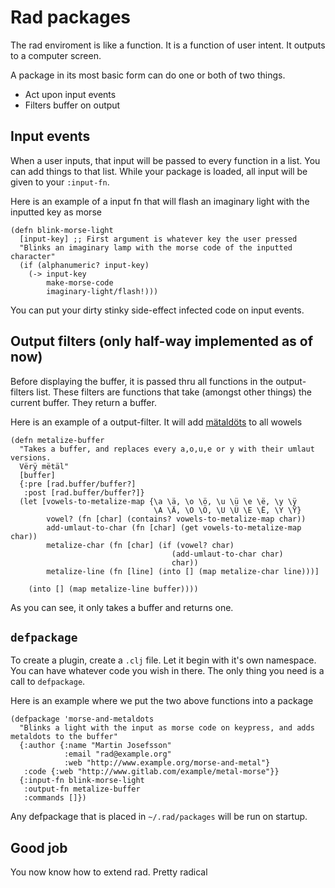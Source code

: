 # Rad packages

The rad enviroment is like a function.
It is a function of user intent.
It outputs to a computer screen.

A package in its most basic form can do one or both of two things.

* Act upon input events
* Filters buffer on output

## Input events

When a user inputs, that input will be passed to every function in a list.
You can add things to that list.
While your package is loaded, all input will be given to your `:input-fn`.

Here is an example of a input fn that will flash an imaginary light with the inputted key as morse

```
(defn blink-morse-light
  [input-key] ;; First argument is whatever key the user pressed
  "Blinks an imaginary lamp with the morse code of the inputted character"
  (if (alphanumeric? input-key)
    (-> input-key
        make-morse-code
        imaginary-light/flash!)))
```

You can put your dirty stinky side-effect infected code on input events.

## Output filters (only half-way implemented as of now)

Before displaying the buffer, it is passed thru all functions in the output-filters list.
These filters are functions that take (amongst other things) the current buffer.
They return a buffer.

Here is an example of a output-filter.
It will add [mätaldöts](https://en.wikipedia.org/w/index.php?title=Metal_umlaut) to all wowels

```
(defn metalize-buffer
  "Takes a buffer, and replaces every a,o,u,e or y with their umlaut versions.
  Vërÿ mëtäl"
  [buffer]
  {:pre [rad.buffer/buffer?]
   :post [rad.buffer/buffer?]}
  (let [vowels-to-metalize-map {\a \ä, \o \ö, \u \ü \e \ë, \y \ÿ
                                \A \Ä, \O \Ö, \U \Ü \E \Ë, \Y \Ÿ}
        vowel? (fn [char] (contains? vowels-to-metalize-map char))
        add-umlaut-to-char (fn [char] (get vowels-to-metalize-map char))
        metalize-char (fn [char] (if (vowel? char)
                                    (add-umlaut-to-char char)
                                    char))
        metalize-line (fn [line] (into [] (map metalize-char line)))]

    (into [] (map metalize-line buffer))))
```
As you can see, it only takes a buffer and returns one.

## `defpackage`

To create a plugin, create a `.clj` file. Let it begin with it's own namespace.
You can have whatever code you wish in there.
The only thing you need is a call to `defpackage`.

Here is an example where we put the two above functions into a package

```
(defpackage 'morse-and-metaldots
  "Blinks a light with the input as morse code on keypress, and adds metaldots to the buffer"
  {:author {:name "Martin Josefsson"
            :email "rad@example.org"
            :web "http://www.example.org/morse-and-metal"}
   :code {:web "http://www.gitlab.com/example/metal-morse"}}
  {:input-fn blink-morse-light
   :output-fn metalize-buffer
   :commands []})
```
Any defpackage that is placed in `~/.rad/packages` will be run on startup.

## Good job
You now know how to extend rad. Pretty radical
